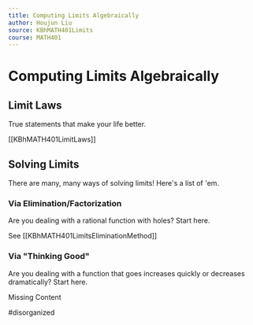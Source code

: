 ```yaml
---
title: Computing Limits Algebraically
author: Houjun Liu
source: KBhMATH401Limits
course: MATH401
---
```


# Computing Limits Algebraically

## Limit Laws

True statements that make your life better.

[[KBhMATH401LimitLaws]]

## Solving Limits

There are many, many ways of solving limits! Here's a list of 'em. 

### Via Elimination/Factorization
Are you dealing with a rational function with holes? Start here.

See [[KBhMATH401LimitsEliminationMethod]]

### Via "Thinking Good"
Are you dealing with a function that goes increases quickly or decreases dramatically? Start here.

Missing Content

#disorganized